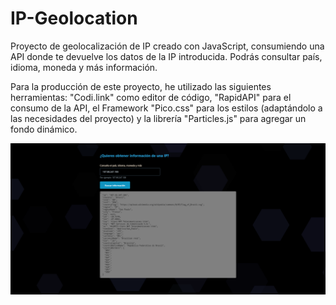 # IP-Geolocation

Proyecto de geolocalización de IP creado con JavaScript, consumiendo una API donde te devuelve los datos de la IP introducida. Podrás consultar país, idioma, moneda y más información.

Para la producción de este proyecto, he utilizado las siguientes herramientas: "Codi.link" como editor de código, "RapidAPI" para el consumo de la API, el Framework "Pico.css" para los estilos (adaptándolo a las necesidades del proyecto) y la librería "Particles.js" para agregar un fondo dinámico.

![Imagen de ejemplo](ejemploip.png)
